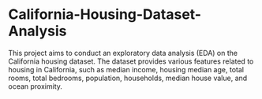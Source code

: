 # California-Housing-Dataset-Analysis
This project aims to conduct an exploratory data analysis (EDA) on the California housing dataset. The dataset provides various features related to housing in California, such as median income, housing median age, total rooms, total bedrooms, population, households, median house value, and ocean proximity.
